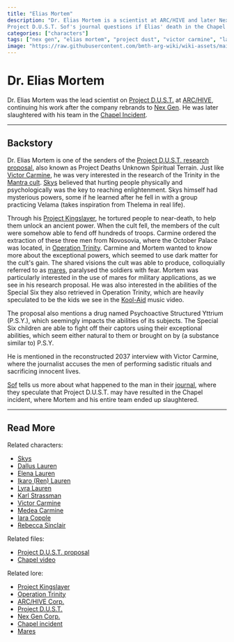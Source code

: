 ```yaml
---
title: "Elias Mortem"
description: "Dr. Elias Mortem is a scientist at ARC/HIVE and later Nex Gen. He was the lead scientist on 
Project D.U.S.T. Sof's journal questions if Elias' death in the Chapel Incident could have resulted from this."
categories: ["characters"]
tags: ["nex gen", "elias mortem", "project dust", "victor carmine", "lauren", "eve", "skys", "strassman", "chapel incident"]
image: "https://raw.githubusercontent.com/bmth-arg-wiki/wiki-assets/main/characters/unknown.png"
---
```


# Dr. Elias Mortem

Dr. Elias Mortem was the lead scientist on [Project D.U.S.T.](../lore/incident-dust) at [ARC/HIVE](../lore/archive), 
continuing his work after the company rebrands to [Nex Gen](../lore/nex-gen-corporation). He was later slaughtered 
with his team in the [Chapel Incident](../for-sof/chapel).

***

## Backstory

Dr. Elias Mortem is one of the senders of the [Project D.U.S.T. research proposal](../for-sof/project_dust), also 
known as Project Deaths Unknown Spiritual Terrain. Just like [Victor Carmine](victor-carmine), he was very interested in the 
research of the Trinity in the [Mantra cult](../lore/mantra). [Skys](skys) believed that hurting people
physically and psychologically was the key to reaching enlightenment. Skys himself had mysterious powers, some if he 
learned after he fell in with a group practicing Velama (takes inspiration from Thelema in real life). 

Through his [Project Kingslayer](../lore/incident-kingslayer), he tortured people to near-death, to help them unlock an 
ancient power. When the cult fell, the members of the cult were somehow able to fend off hundreds of troops.
Carmine ordered the extraction of these three men from Novosovia, where the October Palace was located, in 
[Operation Trinity](../lore/operation-trinity). 
Carmine and Mortem wanted to know more about the exceptional powers, which seemed to use dark matter for the cult's gain. 
The shared visions the cult was able to produce, colloquially referred to as [mares](../lore/mares), paralysed the 
soldiers with fear. Mortem was particularly interested in the use of mares for military applications, as we see in his 
research proposal. He was also interested in the abilities of the Special Six they also retrieved in Operation Trinity, 
which are heavily speculated to be the kids we see in the [Kool-Aid](../music/song-koolaid) music video.

The proposal also mentions a drug named Psychoactive Structured Yttrium (P.S.Y.), which seemingly impacts the abilities of its 
subjects. The Special Six children are able to fight off their captors using their exceptional abilities, which seem either 
natural to them or brought on by (a substance similar to) P.S.Y.

He is mentioned in the reconstructed 2037 interview with Victor Carmine, where the journalist accuses the men of 
performing sadistic rituals and sacrificing innocent lives.

[Sof](sof) tells us more about what happened to the man in their [journal](../website/journal), where they speculate that 
Project D.U.S.T. may have resulted in the Chapel incident, where Mortem and his entire team ended up slaughtered.

***

## Read More

Related characters:

- [Skys](skys)
- [Dallus Lauren](dallus-lauren)
- [Elena Lauren](elena-lauren)
- [Ikaro (Ren) Lauren](ren)
- [Lyra Lauren](lyra-lauren)
- [Karl Strassman](strassman)
- [Victor Carmine](victor-carmine)
- [Medea Carmine](medea)
- [Iara Copple](iara)
- [Rebecca Sinclair](rebecca)

Related files:

- [Project D.U.S.T. proposal](../for-sof/project_dust)
- [Chapel video](../for-sof/chapel)

Related lore:

- [Project Kingslayer](../lore/incident-kingslayer)
- [Operation Trinity](../lore/operation-trinity)
- [ARC/HIVE Corp.](../lore/archive)
- [Project D.U.S.T.](../lore/incident-dust)
- [Nex Gen Corp.](../lore/nex-gen-corporation)
- [Chapel incident](../lore/incident-chapel)
- [Mares](../lore/mares)